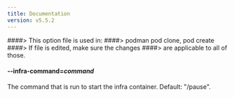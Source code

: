 ```yaml
---
title: Documentation
version: v5.5.2
---
```


####> This option file is used in:
####>   podman pod clone, pod create
####> If file is edited, make sure the changes
####> are applicable to all of those.
#### **--infra-command**=*command*

The command that is run to start the infra container. Default: "/pause".
